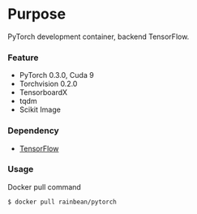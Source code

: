 # Purpose
  
PyTorch development container, backend TensorFlow.

### Feature

- PyTorch 0.3.0, Cuda 9
- Torchvision 0.2.0
- TensorboardX
- tqdm
- Scikit Image

### Dependency

- [TensorFlow](https://github.com/rainbean/Container_TensorFlow)

### Usage

Docker pull command
```
$ docker pull rainbean/pytorch
```
